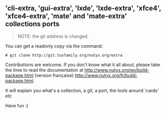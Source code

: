 ## 'cli-extra, 'gui-extra', 'lxde', 'lxde-extra', 'xfce4', 'xfce4-extra', 'mate' and 'mate-extra' collections ports

> NOTE: the git address is changed.

You can get a readonly copy via the command:

    # git clone http://git.tuxfamily.org/nutyx.org/extra

Contributions are welcome. If you don't know what it all about, please take the time to read the documentation at
http://www.nutyx.org/en/build-package.html
(version française)
http://www.nutyx.org/fr/build-package.html

It will explain you what's a collection, a git, a port, the tools around 'cards' etc

Have fun :)
